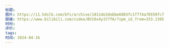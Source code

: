 ```yaml
---
标题: 
图片: https://i1.hdslb.com/bfs/archive/1011de3debbe6803fc1f774a70559fc7757ed094.png@518w_290h_1c_!web-video-share-cover.avif
链接: https://www.bilibili.com/video/BV16x4y1Y7fA/?spm_id_from=333.1365.list.card_archive.click&vd_source=e815fa5e2c428a98163e9d19be40ec58
时时: 
评价: 
tags: 
时间: 2024-04-16
---
```


